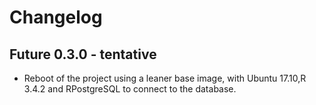 
# Changelog

## Future 0.3.0 - tentative

* Reboot of the project using a leaner base image, with Ubuntu 17.10,R 3.4.2 and RPostgreSQL to connect to the database.

